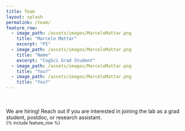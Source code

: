 ```yaml
---
title: Team
layout: splash
permalink: /team/
feature_row:
  - image_path: /assets/images/MarceloMattar.png
    title: "Marcelo Mattar"
    excerpt: "PI"
  - image_path: /assets/images/MarceloMattar.png
    title: "Name"
    excerpt: "CogSci Grad Student"
  - image_path: /assets/images/MarceloMattar.png
    title: "You?"
  - image_path: /assets/images/MarceloMattar.png
    title: "You?"
---
```

<br>
<br>
We are hiring! Reach out if you are interested in joining the lab as a grad student, postdoc, or research assistant.
<br>
<small>
{% include feature_row %}

